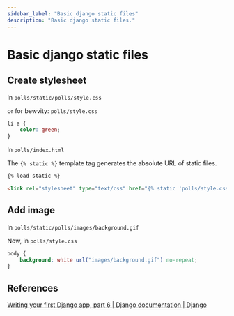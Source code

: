 ```yaml
---
sidebar_label: "Basic django static files"
description: "Basic django static files."
---
```


# Basic django static files

## Create stylesheet

In `polls/static/polls/style.css`

or for bewvity: `polls/style.css`

```css
li a {
    color: green;
}
```

In `polls/index.html`

The `{% static %}` template tag generates the absolute URL of static files.

```html
{% load static %}

<link rel="stylesheet" type="text/css" href="{% static 'polls/style.css' %}">
```

## Add image

In `polls/static/polls/images/background.gif`

Now, in `polls/style.css`

```css
body {
    background: white url("images/background.gif") no-repeat;
}
```

## References

[Writing your first Django app, part 6 | Django documentation | Django](https://docs.djangoproject.com/en/3.2/intro/tutorial06/)
